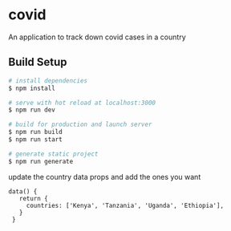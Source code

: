# covid

An application to track down covid cases in a country

## Build Setup

```bash
# install dependencies
$ npm install

# serve with hot reload at localhost:3000
$ npm run dev

# build for production and launch server
$ npm run build
$ npm run start

# generate static project
$ npm run generate
```

update the country data props and add the ones you want

```
data() {
   return {
     countries: ['Kenya', 'Tanzania', 'Uganda', 'Ethiopia'],
   }
 }
```
